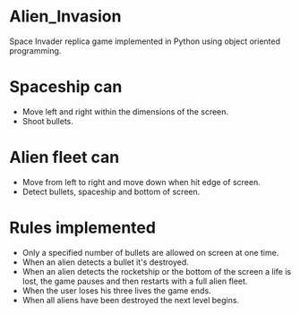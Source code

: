 # Alien_Invasion
Space Invader replica game implemented in Python using object oriented programming.

# Spaceship can
* Move left and right within the dimensions of the screen.
* Shoot bullets.

# Alien fleet can
* Move from left to right and move down when hit edge of screen.
* Detect bullets, spaceship and bottom of screen.

# Rules implemented
* Only a specified number of bullets are allowed on screen at one time.
* When an alien detects a bullet it's destroyed.
* When an alien detects the rocketship or the bottom of the screen a life is lost, the game pauses and then restarts with a full alien fleet.
* When the user loses his three lives the game ends.
* When all aliens have been destroyed the next level begins.

